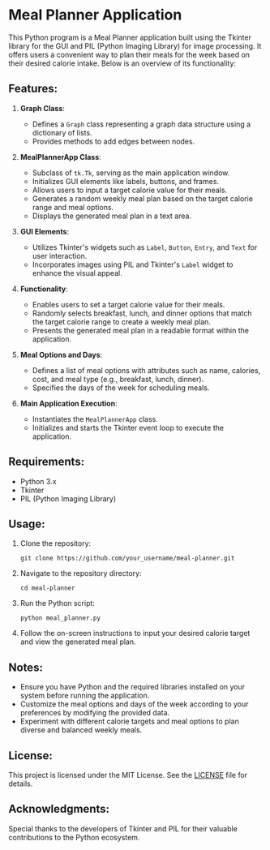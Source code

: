 # Meal Planner Application

This Python program is a Meal Planner application built using the Tkinter library for the GUI and PIL (Python Imaging Library) for image processing. It offers users a convenient way to plan their meals for the week based on their desired calorie intake. Below is an overview of its functionality:

## Features:

1. **Graph Class**:
   - Defines a `Graph` class representing a graph data structure using a dictionary of lists.
   - Provides methods to add edges between nodes.

2. **MealPlannerApp Class**:
   - Subclass of `tk.Tk`, serving as the main application window.
   - Initializes GUI elements like labels, buttons, and frames.
   - Allows users to input a target calorie value for their meals.
   - Generates a random weekly meal plan based on the target calorie range and meal options.
   - Displays the generated meal plan in a text area.

3. **GUI Elements**:
   - Utilizes Tkinter's widgets such as `Label`, `Button`, `Entry`, and `Text` for user interaction.
   - Incorporates images using PIL and Tkinter's `Label` widget to enhance the visual appeal.

4. **Functionality**:
   - Enables users to set a target calorie value for their meals.
   - Randomly selects breakfast, lunch, and dinner options that match the target calorie range to create a weekly meal plan.
   - Presents the generated meal plan in a readable format within the application.

5. **Meal Options and Days**:
   - Defines a list of meal options with attributes such as name, calories, cost, and meal type (e.g., breakfast, lunch, dinner).
   - Specifies the days of the week for scheduling meals.

6. **Main Application Execution**:
   - Instantiates the `MealPlannerApp` class.
   - Initializes and starts the Tkinter event loop to execute the application.

## Requirements:
- Python 3.x
- Tkinter
- PIL (Python Imaging Library)

## Usage:
1. Clone the repository:
   ```
   git clone https://github.com/your_username/meal-planner.git
   ```
2. Navigate to the repository directory:
   ```
   cd meal-planner
   ```
3. Run the Python script:
   ```
   python meal_planner.py
   ```
4. Follow the on-screen instructions to input your desired calorie target and view the generated meal plan.

## Notes:
- Ensure you have Python and the required libraries installed on your system before running the application.
- Customize the meal options and days of the week according to your preferences by modifying the provided data.
- Experiment with different calorie targets and meal options to plan diverse and balanced weekly meals.

## License:
This project is licensed under the MIT License. See the [LICENSE](LICENSE) file for details.

## Acknowledgments:
Special thanks to the developers of Tkinter and PIL for their valuable contributions to the Python ecosystem.
